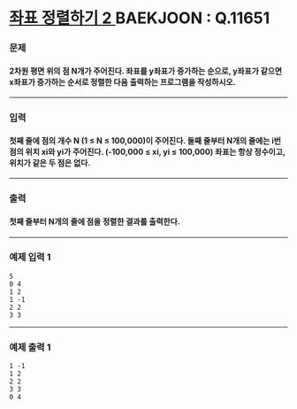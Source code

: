# [ 좌표 정렬하기 2 ](https://www.acmicpc.net/problem/11651)  BAEKJOON : Q.11651

### 문제
#### 2차원 평면 위의 점 N개가 주어진다. 좌표를 y좌표가 증가하는 순으로, y좌표가 같으면 x좌표가 증가하는 순서로 정렬한 다음 출력하는 프로그램을 작성하시오.
----------
### 입력
#### 첫째 줄에 점의 개수 N (1 ≤ N ≤ 100,000)이 주어진다. 둘째 줄부터 N개의 줄에는 i번점의 위치 xi와 yi가 주어진다. (-100,000 ≤ xi, yi ≤ 100,000) 좌표는 항상 정수이고, 위치가 같은 두 점은 없다.
----------
### 출력
#### 첫째 줄부터 N개의 줄에 점을 정렬한 결과를 출력한다.
----------
### 예제 입력 1

    5
    0 4
    1 2
    1 -1
    2 2
    3 3

----------
### 예제 출력 1

    1 -1
    1 2
    2 2
    3 3
    0 4
